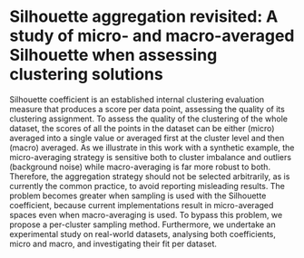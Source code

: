 # Silhouette aggregation revisited: A study of micro- and macro-averaged Silhouette when assessing clustering solutions 

Silhouette coefficient is an established internal clustering evaluation measure that produces a score per data point, assessing the quality of its clustering assignment. To assess the quality of the clustering of the whole dataset, the scores of all the points in the dataset can be either (micro) averaged into a single value or averaged first at the cluster level and then (macro) averaged. As we illustrate in this work with a synthetic example, the micro-averaging strategy is sensitive both to cluster imbalance and outliers (background noise) while macro-averaging is far more robust to both. Therefore, the aggregation strategy should not be selected arbitrarily, as is currently the common practice, to avoid reporting misleading results. The problem becomes greater when sampling is used with the Silhouette coefficient, because current implementations result in micro-averaged spaces even when macro-averaging is used. To bypass this problem, we propose a per-cluster sampling method. Furthermore, we undertake an experimental study on real-world datasets, analysing both coefficients, micro and macro, and investigating their fit per dataset.

